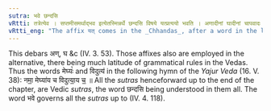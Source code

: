 ```yaml
---
sutra: भवे छन्दसि
vRtti: तत्रेत्येव । सप्तमीसमर्थाद्भव इत्येतस्मिन्नर्थे छन्दसि विषये यत्प्रत्ययो भवति । अणादीनां घादीनां चापवादः ॥
vRtti_eng: "The affix यत् comes in the _Chhandas_, after a word in the locative case in construction, in the sense of 'what stays there.'"
---
```

This debars अण्, घ &c (IV. 3. 53). Those affixes also are employed in the alternative, there being much latitude of grammatical rules in the Vedas. Thus the words मेघ्यः꣡ and विदुत्य॑ in the following hymn of the _Yajur_ _Veda_ (16. V. 38): नमा॒॒ मेघ्या॑य च विदुत्या॒॒य च॒॒ ॥ All the _sutras_ henceforward up to the end of the chapter, are Vedic _sutras_, the word छन्दसि being understood in them all. The word भवे governs all the _sutras_ up to (IV. 4. 118).

